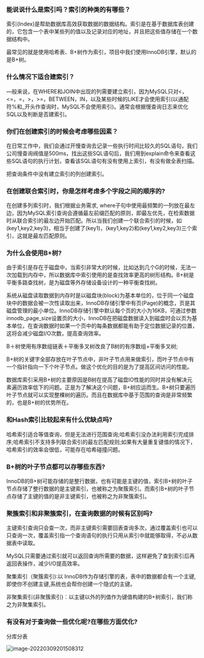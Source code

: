 ### 能说说什么是索引吗？索引的种类的有哪些？

索引(Index)是帮助数据库高效获取数据的数据结构。索引是在基于数据库表创建的，它包含一个表中某些列的值以及记录对应的地址，并且把这些值存储在一个数据结构中。

最常见的就是使用哈希表、B+树作为索引，项目中我们使用InnoDB引擎，默认的是B+树。

### 什么情况下适合建索引？

—般来说，在WHERE和JOIN中出现的列需要建立索引，因为MySQL只对<，<=，=，>，>=，BETWEEN，IN，以及某些时候的LIKE才会使用索引(以通配符%和_开头作查询时，MySQL不会使用索引)。通常会根据慢查询日志来优化SQL以及判断是否建索引。

### 你们在创建索引的时候会考虑哪些因素？

在日常工作中，我们会通过开慢查询去记录一些执行时间比较久的SQL语句，我们公司慢查询阀值是500ms，找出这些SQL语句后，我们用到explain命令来查看这些SQL语句的执行计划，查看该SQL语句有没有使用上索引，有没有做全表扫描。

把查询条件中没有建立索引的列创建索引。

### 在创建联合索引时，你是怎样考虑多个字段之间的顺序的?

在创建多列索引时，我们根据业务需求, where子句中使用最频繁的一列放在最左边，因为MySQL索引查询会遵循最左前缀匹配的原则，即最左优先，在检索数据时从联合索引的最左边开始匹配。所以当我们创建一个联合索引的时候，如(key1,key2,key3)，相当于创建了(key1)，(key1,key2)和(key1,key2,key3)三个索引，这就是最左匹配原则。

### 为什么会使用B+树?

由于索引是存在于磁盘中，当索引非常大的时候，比如达到几个G的时候，无法一次加载到内存中，所以数据库中索引使用的是查找效率更高的树形结构。B+树是平衡多路查找树，是为磁盘等外存储设备设计的一种平衡查找树。

系统从磁盘读取数据到内存时是以磁盘块(block)为基本单位的，位于同一个磁盘块中的数据会被一次性读取出来，InnoDB存储引擎中有页(Page)的概念，页是其磁盘管理的最小单位。InnoDB存储引擎中默认每个页的大小为16KB，可通过参数innodb_page_size设置页的大小，InnoDB在把磁盘数据读入到磁盘时会以页为基本单位，在查询数据时如果一个页中的每条数据都能有助于定位数据记录的位置，这将会减少磁盘I/O次数，提高查询效率。

B＋树使用有序数组链表＋平衡多叉树改良了B树的有序数组+平衡多叉树;

B+树的关键字全部存放在叶子节点中，非叶子节点用来做索引，而叶子节点中有一个指针指向一下个叶子节点。做这个优化的目的是为了提高区间访问的性能。

数据库索引采用B+树的主要原因是B树在提高了磁盘IO性能的同时并没有解决元素遍历效率低下的问题。正是为了解决这个问题，B+树应运而生。B+树只要遍历叶子节点就可以实现整棵树的遍历。而且在数据库中基于范围的查询是非常频繁的，也是B+树的优势所在。

### 和Hash索引比较起来有什么优缺点吗?

哈希索引适合等值查询，但是无法进行范围查询;哈希索引没办法利用索引完成排序;哈希索引不支持多列联合索引的最左匹配规则;如果有大量重复键值的情况下，哈希索引的效率会很低，可能存在哈希碰撞问题。

### B+树的叶子节点都可以存哪些东西?

InnoDB的B+树可能存储的是整行数据，也有可能是主键的值，索引B+树的叶子节点存储了整行数据的是主键索引，也被称之为聚簇索引。而索引B+树的叶子节点存储了主键的值的是非主键索引，也被称之为非聚簇索引。

### 聚簇索引和非聚簇索引，在查询数据的时候有区别吗?

主键索引查询只会查一次，而非主键索引需要回表查询多次，通过覆盖索引也可以只查询一次，覆盖索引指一个查询语句的执行只用从索引中就能够取得，不必从数据表中读取。

MySQL只需要通过索引就可以返回查询所需要的数据，这样避免了查到索引后再返回表操作，减少I/O提高效率。

聚集索引（聚簇索引)∶以 InnoDB作为存储引擎的表，表中的数据都会有一个主键,
即使你不创建主键,系统也会帮你创建一个隐式的主键。

非聚集索引(非聚簇索引)︰以主键以外的列值作为键值构建的B+树索引，我们称之为非聚集索引。

### 有没有对于查询做一些优化呢?在哪些方面优化?

分库分表

![image-20220309201508312](http://static.codenote.xyz20220309201508.png)

